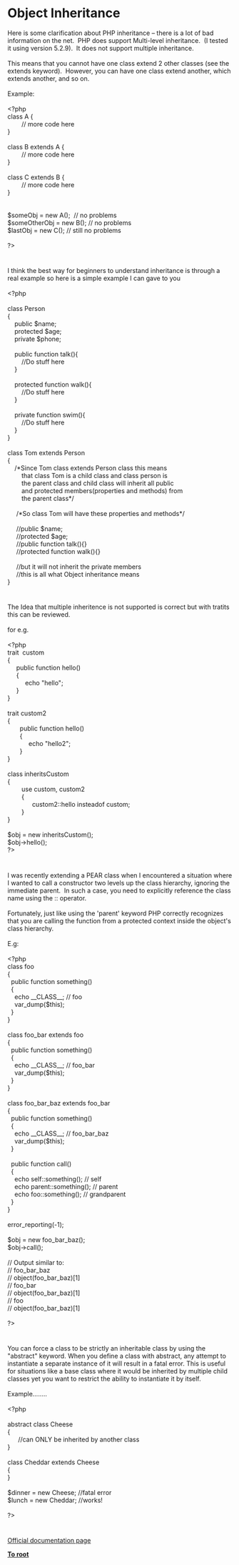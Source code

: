 # Object Inheritance




<div class="phpcode"><span class="html">
Here is some clarification about PHP inheritance &#x2013; there is a lot of bad information on the net.&#xA0; PHP does support Multi-level inheritance.&#xA0; (I tested it using version 5.2.9).&#xA0; It does not support multiple inheritance.<br> <br>This means that you cannot have one class extend 2 other classes (see the extends keyword).&#xA0; However, you can have one class extend another, which extends another, and so on. <br> <br>Example:<br> <br><span class="default">&lt;?php<br></span><span class="keyword">class </span><span class="default">A </span><span class="keyword">{<br>&#xA0; &#xA0; &#xA0; &#xA0; </span><span class="comment">// more code here<br></span><span class="keyword">}<br> <br>class </span><span class="default">B </span><span class="keyword">extends </span><span class="default">A </span><span class="keyword">{<br>&#xA0; &#xA0; &#xA0; &#xA0; </span><span class="comment">// more code here<br></span><span class="keyword">}<br> <br>class </span><span class="default">C </span><span class="keyword">extends </span><span class="default">B </span><span class="keyword">{<br>&#xA0; &#xA0; &#xA0; &#xA0; </span><span class="comment">// more code here<br></span><span class="keyword">}<br> <br> <br></span><span class="default">$someObj </span><span class="keyword">= new </span><span class="default">A</span><span class="keyword">();&#xA0; </span><span class="comment">// no problems<br></span><span class="default">$someOtherObj </span><span class="keyword">= new </span><span class="default">B</span><span class="keyword">(); </span><span class="comment">// no problems<br></span><span class="default">$lastObj </span><span class="keyword">= new </span><span class="default">C</span><span class="keyword">(); </span><span class="comment">// still no problems<br> <br></span><span class="default">?&gt;</span>
</span>
</div>
  

#


<div class="phpcode"><span class="html">
I think the best way for beginners to understand inheritance is through a real example so here is a simple example I can gave to you <br><br><span class="default">&lt;?php<br><br></span><span class="keyword">class </span><span class="default">Person<br></span><span class="keyword">{<br>&#xA0; &#xA0; public </span><span class="default">$name</span><span class="keyword">;<br>&#xA0; &#xA0; protected </span><span class="default">$age</span><span class="keyword">;<br>&#xA0; &#xA0; private </span><span class="default">$phone</span><span class="keyword">;<br><br>&#xA0; &#xA0; public function </span><span class="default">talk</span><span class="keyword">(){<br>&#xA0; &#xA0; &#xA0; &#xA0; </span><span class="comment">//Do stuff here<br>&#xA0; &#xA0; </span><span class="keyword">}<br><br>&#xA0; &#xA0; protected function </span><span class="default">walk</span><span class="keyword">(){<br>&#xA0; &#xA0; &#xA0; &#xA0; </span><span class="comment">//Do stuff here<br>&#xA0; &#xA0; </span><span class="keyword">}<br><br>&#xA0; &#xA0; private function </span><span class="default">swim</span><span class="keyword">(){<br>&#xA0; &#xA0; &#xA0; &#xA0; </span><span class="comment">//Do stuff here<br>&#xA0; &#xA0; </span><span class="keyword">}<br>}<br><br>class </span><span class="default">Tom </span><span class="keyword">extends </span><span class="default">Person<br></span><span class="keyword">{<br>&#xA0; &#xA0; </span><span class="comment">/*Since Tom class extends Person class this means <br>&#xA0; &#xA0; &#xA0; &#xA0; that class Tom is a child class and class person is <br>&#xA0; &#xA0; &#xA0; &#xA0; the parent class and child class will inherit all public <br>&#xA0; &#xA0; &#xA0; &#xA0; and protected members(properties and methods) from<br>&#xA0; &#xA0; &#xA0; &#xA0; the parent class*/<br><br>&#xA0; &#xA0;&#xA0; /*So class Tom will have these properties and methods*/<br><br>&#xA0; &#xA0;&#xA0; //public $name;<br>&#xA0; &#xA0;&#xA0; //protected $age;<br>&#xA0; &#xA0;&#xA0; //public function talk(){}<br>&#xA0; &#xA0;&#xA0; //protected function walk(){}<br><br>&#xA0; &#xA0;&#xA0; //but it will not inherit the private members <br>&#xA0; &#xA0;&#xA0; //this is all what Object inheritance means<br></span><span class="keyword">}</span>
</span>
</div>
  

#


<div class="phpcode"><span class="html">
The Idea that multiple inheritence is not supported is correct but with tratits this can be reviewed.<br><br>for e.g.<br> <br><span class="default">&lt;?php<br></span><span class="keyword">trait&#xA0; </span><span class="default">custom<br></span><span class="keyword">{<br>&#xA0; &#xA0;&#xA0; public function </span><span class="default">hello</span><span class="keyword">()<br>&#xA0; &#xA0;&#xA0; {<br>&#xA0; &#xA0; &#xA0; &#xA0; &#xA0; echo </span><span class="string">&quot;hello&quot;</span><span class="keyword">;<br>&#xA0; &#xA0;&#xA0; }<br>}<br><br>trait </span><span class="default">custom2<br></span><span class="keyword">{<br>&#xA0; &#xA0; &#xA0;&#xA0; public function </span><span class="default">hello</span><span class="keyword">()<br>&#xA0; &#xA0; &#xA0;&#xA0; {<br>&#xA0; &#xA0; &#xA0; &#xA0; &#xA0; &#xA0; echo </span><span class="string">&quot;hello2&quot;</span><span class="keyword">;<br>&#xA0; &#xA0; &#xA0;&#xA0; }<br>}<br><br>class </span><span class="default">inheritsCustom<br></span><span class="keyword">{<br>&#xA0; &#xA0; &#xA0; &#xA0; use </span><span class="default">custom</span><span class="keyword">, </span><span class="default">custom2<br>&#xA0; &#xA0; &#xA0; &#xA0; </span><span class="keyword">{<br>&#xA0; &#xA0; &#xA0; &#xA0; &#xA0; &#xA0; &#xA0; </span><span class="default">custom2</span><span class="keyword">::</span><span class="default">hello </span><span class="keyword">insteadof </span><span class="default">custom</span><span class="keyword">;<br>&#xA0; &#xA0; &#xA0; &#xA0; }<br>}<br><br></span><span class="default">$obj </span><span class="keyword">= new </span><span class="default">inheritsCustom</span><span class="keyword">();<br></span><span class="default">$obj</span><span class="keyword">-&gt;</span><span class="default">hello</span><span class="keyword">();<br></span><span class="default">?&gt;</span>
</span>
</div>
  

#


<div class="phpcode"><span class="html">
I was recently extending a PEAR class when I encountered a situation where I wanted to call a constructor two levels up the class hierarchy, ignoring the immediate parent.&#xA0; In such a case, you need to explicitly reference the class name using the :: operator.<br><br>Fortunately, just like using the &apos;parent&apos; keyword PHP correctly recognizes that you are calling the function from a protected context inside the object&apos;s class hierarchy.<br><br>E.g:<br><br><span class="default">&lt;?php<br></span><span class="keyword">class </span><span class="default">foo<br></span><span class="keyword">{<br>&#xA0; public function </span><span class="default">something</span><span class="keyword">()<br>&#xA0; {<br>&#xA0; &#xA0; echo </span><span class="default">__CLASS__</span><span class="keyword">; </span><span class="comment">// foo<br>&#xA0; &#xA0; </span><span class="default">var_dump</span><span class="keyword">(</span><span class="default">$this</span><span class="keyword">);<br>&#xA0; }<br>}<br><br>class </span><span class="default">foo_bar </span><span class="keyword">extends </span><span class="default">foo<br></span><span class="keyword">{<br>&#xA0; public function </span><span class="default">something</span><span class="keyword">()<br>&#xA0; {<br>&#xA0; &#xA0; echo </span><span class="default">__CLASS__</span><span class="keyword">; </span><span class="comment">// foo_bar<br>&#xA0; &#xA0; </span><span class="default">var_dump</span><span class="keyword">(</span><span class="default">$this</span><span class="keyword">);<br>&#xA0; }<br>}<br><br>class </span><span class="default">foo_bar_baz </span><span class="keyword">extends </span><span class="default">foo_bar<br></span><span class="keyword">{<br>&#xA0; public function </span><span class="default">something</span><span class="keyword">()<br>&#xA0; {<br>&#xA0; &#xA0; echo </span><span class="default">__CLASS__</span><span class="keyword">; </span><span class="comment">// foo_bar_baz<br>&#xA0; &#xA0; </span><span class="default">var_dump</span><span class="keyword">(</span><span class="default">$this</span><span class="keyword">);<br>&#xA0; }<br><br>&#xA0; public function </span><span class="default">call</span><span class="keyword">()<br>&#xA0; {<br>&#xA0; &#xA0; echo </span><span class="default">self</span><span class="keyword">::</span><span class="default">something</span><span class="keyword">(); </span><span class="comment">// self<br>&#xA0; &#xA0; </span><span class="keyword">echo </span><span class="default">parent</span><span class="keyword">::</span><span class="default">something</span><span class="keyword">(); </span><span class="comment">// parent<br>&#xA0; &#xA0; </span><span class="keyword">echo </span><span class="default">foo</span><span class="keyword">::</span><span class="default">something</span><span class="keyword">(); </span><span class="comment">// grandparent<br>&#xA0; </span><span class="keyword">}<br>}<br><br></span><span class="default">error_reporting</span><span class="keyword">(-</span><span class="default">1</span><span class="keyword">);<br><br></span><span class="default">$obj </span><span class="keyword">= new </span><span class="default">foo_bar_baz</span><span class="keyword">();<br></span><span class="default">$obj</span><span class="keyword">-&gt;</span><span class="default">call</span><span class="keyword">();<br><br></span><span class="comment">// Output similar to:<br>// foo_bar_baz<br>// object(foo_bar_baz)[1]<br>// foo_bar<br>// object(foo_bar_baz)[1]<br>// foo<br>// object(foo_bar_baz)[1]<br><br></span><span class="default">?&gt;</span>
</span>
</div>
  

#


<div class="phpcode"><span class="html">
You can force a class to be strictly an inheritable class by using the &quot;abstract&quot; keyword. When you define a class with abstract, any attempt to instantiate a separate instance of it will result in a fatal error. This is useful for situations like a base class where it would be inherited by multiple child classes yet you want to restrict the ability to instantiate it by itself.<br><br>Example........<br><br><span class="default">&lt;?php<br><br></span><span class="keyword">abstract class </span><span class="default">Cheese<br></span><span class="keyword">{<br>&#xA0; &#xA0; &#xA0; </span><span class="comment">//can ONLY be inherited by another class<br></span><span class="keyword">}<br><br>class </span><span class="default">Cheddar </span><span class="keyword">extends </span><span class="default">Cheese<br></span><span class="keyword">{<br>}<br><br></span><span class="default">$dinner </span><span class="keyword">= new </span><span class="default">Cheese</span><span class="keyword">; </span><span class="comment">//fatal error<br></span><span class="default">$lunch </span><span class="keyword">= new </span><span class="default">Cheddar</span><span class="keyword">; </span><span class="comment">//works!<br><br></span><span class="default">?&gt;</span>
</span>
</div>
  

#

[Official documentation page](https://www.php.net/manual/en/language.oop5.inheritance.php)

**[To root](/)**